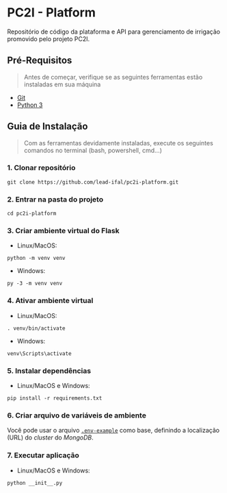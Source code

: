 # PC2I - Platform
Repositório de código da plataforma e API para gerenciamento de irrigação promovido pelo projeto PC2I.

## Pré-Requisitos
> Antes de começar, verifique se as seguintes ferramentas estão instaladas em sua máquina
- [Git](https://git-scm.com/downloads)
- [Python 3](https://python.org/downloads)

## Guia de Instalação
> Com as ferramentas devidamente instaladas, execute os seguintes comandos no terminal (bash, powershell, cmd...)

### 1. Clonar repositório
```
git clone https://github.com/lead-ifal/pc2i-platform.git
```

### 2. Entrar na pasta do projeto
```
cd pc2i-platform
```

### 3. Criar ambiente virtual do Flask
- Linux/MacOS:
```
python -m venv venv
```

- Windows:
```
py -3 -m venv venv
```

### 4. Ativar ambiente virtual
- Linux/MacOS:
```
. venv/bin/activate
```

- Windows:
```
venv\Scripts\activate
```

### 5. Instalar dependências
- Linux/MacOS e Windows:
```
pip install -r requirements.txt
```

### 6. Criar arquivo de variáveis de ambiente
Você pode usar o arquivo [`.env-example`](./.env-example) como base, definindo a localização (URL) do _cluster_ do _MongoDB_.

### 7. Executar aplicação
- Linux/MacOS e Windows:
```
python __init__.py
```
